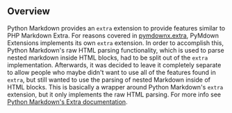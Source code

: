 ## Overview
Python Markdown provides an `extra` extension to provide features similar to PHP Markdown Extra.  For reasons covered in [pymdownx.extra](./extra.md), PyMdown Extensions implements its own `extra` extension.  In order to accomplish this, Python Markdown's raw HTML parsing functionality, which is used to parse nested markdown inside HTML blocks, had to be split out of the `extra` implementation.  Afterwards, it was decided to leave it completely separate to allow people who maybe didn't want to use all of the features found in `extra`, but still wanted to use the parsing of nested Markdown inside of HTML blocks.  This is basically a wrapper around Python Markdown's `extra` extension, but it only implements the raw HTML parsing.  For more info see [Python Markdown's Extra documentation](https://pythonhosted.org/Markdown/extensions/extra.html#nested-markdown-inside-html-blocks).
